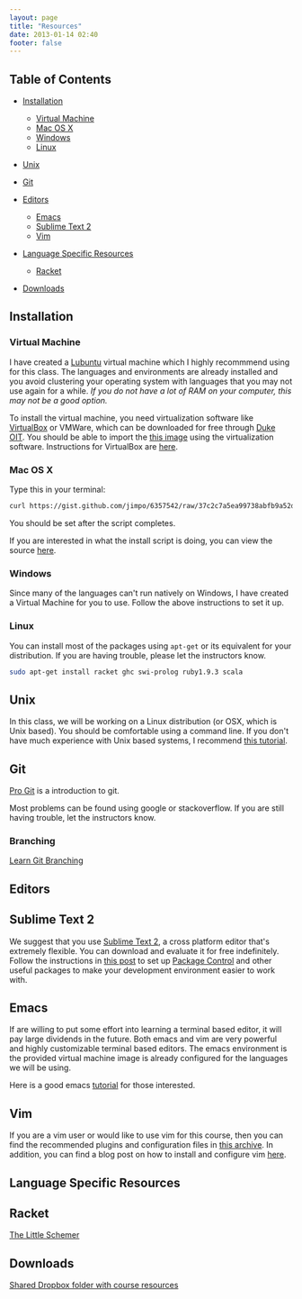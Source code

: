 ```yaml
---
layout: page
title: "Resources"
date: 2013-01-14 02:40
footer: false
---
```


## Table of Contents
* [Installation](#installation)
    * [Virtual Machine](#virtual-machine)
    * [Mac OS X](#mac-os-x)
    * [Windows](#windows)
    * [Linux](#linux)
* [Unix](#unix)
* [Git](#git)
* [Editors](#editors)
    * [Emacs](#emacs)
    * [Sublime Text 2](#sublime-text-2)
    * [Vim](#vim)
* [Language Specific Resources](#language-specific-resources)
    * [Racket](#racket)

* [Downloads](#downloads)

<h2 id="installation">Installation</h2>

<h3 id="virtual-machine">Virtual Machine</h3>

I have created a [Lubuntu](http://www.lubuntu.net/) virtual machine which I highly recommmend using for this class. The languages and environments are already installed and you avoid clustering your operating system with languages that you may not use again for a while. *If you do not have a lot of RAM on your computer, this may not be a good option.*

To install the virtual machine, you need virtualization software like [VirtualBox](https://www.virtualbox.org/) or VMWare, which can be downloaded for free through [Duke OIT](http://oit.duke.edu/comp-print/software/). You should be able to import the [this image](https://d164gy67scumxg.cloudfront.net/plcourse.ova) using the virtualization software. Instructions for VirtualBox are [here](http://www.virtualbox.org/manual/ch01.html#ovf).

<h3 id="mac-os-x">Mac OS X</h3>

Type this in your terminal:

```bash
curl https://gist.github.com/jimpo/6357542/raw/37c2c7a5ea99738abfb9a52d3da060af18ca397a/Duke-PL-Course-MacOSX-Install.sh | sh
```

You should be set after the script completes.

If you are interested in what the install script is doing, you can view the source [here](https://gist.github.com/jimpo/6357542).

<h3 id="windows">Windows</h3>

Since many of the languages can't run natively on Windows, I have created a Virtual Machine for you to use. Follow the above instructions to set it up.

<h3 id="linux">Linux</h3>

You can install most of the packages using `apt-get` or its equivalent for your distribution. If you are having trouble, please let the instructors know.

```bash
sudo apt-get install racket ghc swi-prolog ruby1.9.3 scala
```

<h2 id="unix">Unix</h2>

In this class, we will be working on a Linux distribution (or OSX, which is Unix based). You should be comfortable using a command line. If you don't have much experience with Unix based systems, I recommend [this tutorial](http://linuxcommand.org/lc3_learning_the_shell.php).

<h2 id="git">Git</h2>

[Pro Git](http://git-scm.com/book/) is a introduction to git.

Most problems can be found using google or stackoverflow. If you are still having trouble, let the instructors know.

### Branching
[Learn Git Branching](http://pcottle.github.com/learnGitBranching/)

<h2 id="editors">Editors</h2>

<h2 id="sublime-text-2">Sublime Text 2</h2>

We suggest that you use [Sublime Text 2](http://www.sublimetext.com/), a cross platform editor that's extremely flexible. You can download and evaluate it for free indefinitely. Follow the instructions in [this post](/blog/2013/01/15/setting-up-sublime-text-2/) to set up [Package Control](http://wbond.net/sublime_packages/package_control) and other useful packages to make your development environment easier to work with.

<h2 id="emacs">Emacs</h2>

If are willing to put some effort into learning a terminal based editor, it will pay large dividends in the future. Both emacs and vim are very powerful and highly customizable terminal based editors. The emacs environment is the provided virtual machine image is already configured for the languages we will be using.

Here is a good emacs [tutorial](http://david.rothlis.net/emacs/howtolearn.html) for those interested.

<h2 id="vim">Vim</h2>

If you are a vim user or would like to use vim for this course, then you can find the recommended plugins and configuration files in [this archive](https://www.dropbox.com/s/bka5j2rkobq0gxu/vimdotfiles.tgz). In addition, you can find a blog post on how to install and configure vim [here](/blog/2013/01/17/configuring-vim/).

<h2 id="language-specific-resources">Language Specific Resources</h2>

<h2 id="racket">Racket</h2>

[The Little Schemer](http://scottn.us/downloads/The_Little_Schemer.pdf)

<h2 id="downloads">Downloads</h2>

[Shared Dropbox folder with course resources](https://www.dropbox.com/sh/i02fg0bhisrzsx0/H2o-7DuA3G)
